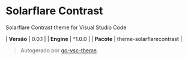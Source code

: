 # Solarflare Contrast

Solarflare Contrast theme for Visual Studio Code

| **Versão** | 0.0.1 |
| **Engine** | ^1.0.0 |
| **Pacote** | theme-solarflarecontrast |

> Autogerado por [go-vsc-theme](https://github.com/natalbu/go-vsc-theme).
